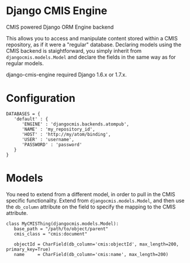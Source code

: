 Django CMIS Engine
==================

CMIS powered Django ORM Engine backend 

This allows you to access and manipulate content stored within a CMIS 
repository, as if it were a "regular" database. Declaring models using
the CMIS backend is staightforward, you simply inherit from 
`djangocmis.models.Model` and declare the fields in the same way as for
regular models.

django-cmis-engine required Django 1.6.x or 1.7.x.

Configuration
=============

    DATABASES = {
       'default' : {
          'ENGINE' : 'djangocmis.backends.atompub',
          'NAME' : 'my_repository_id',
          'HOST' : 'http://my/atom/binding',
          'USER' : 'username',
          'PASSWORD' : 'password'
       }
    }

Models
======

You need to extend from a different model, in order to pull in the CMIS 
specific functionality. Extend from `djangocmis.models.Model`, and then use
the `db_column` attribute on the field to specify the mapping to the CMIS
attribute.

    class MyCMISThing(djangocmis.models.Model):
       base_path = "/path/to/object/parent"
       cmis_class = "cmis:document"
    
       objectId = CharField(db_column='cmis:objectId', max_length=200, primary_key=True)
       name     = CharField(db_column='cmis:name', max_length=200)

